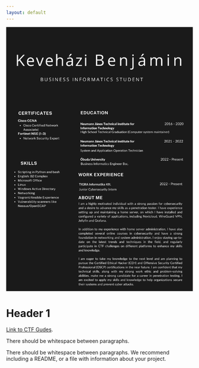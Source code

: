 ```yaml
---
layout: default
---
```


![CV](./assets/img/cv.jpg)

# Header 1

[Link to CTF Gudes](./ctf.html).

There should be whitespace between paragraphs.

There should be whitespace between paragraphs. We recommend including a README, or a file with information about your project.

